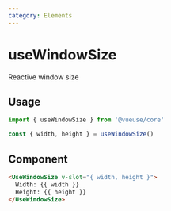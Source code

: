 ```yaml
---
category: Elements
---
```


# useWindowSize

Reactive window size

## Usage

```js
import { useWindowSize } from '@vueuse/core'

const { width, height } = useWindowSize()
```

## Component

```html
<UseWindowSize v-slot="{ width, height }">
  Width: {{ width }}
  Height: {{ height }}
</UseWindowSize>
```

<LearnMoreComponents />
